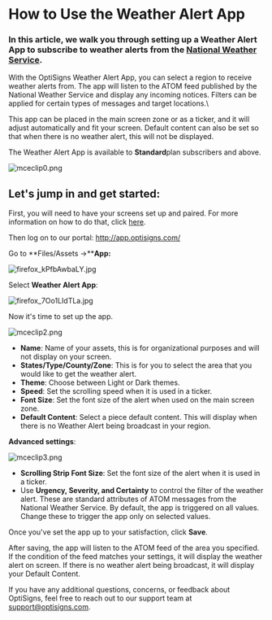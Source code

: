 # How to Use the Weather Alert App

### In this article, we walk you through setting up a Weather Alert App to subscribe to weather alerts from the [**National Weather** **Service**](https://www.weather.gov/).

With the OptiSigns Weather Alert App, you can select a region to receive weather alerts from. The app will listen to the ATOM feed published by the National Weather Service and display any incoming notices. Filters can be applied for certain types of messages and target locations.\

This app can be placed in the main screen zone or as a ticker, and it will adjust automatically and fit your screen. Default content can also be set so that when there is no weather alert, this will not be displayed.

The Weather Alert App is available to **Standard**plan subscribers and above.

![mceclip0.png](https://support.optisigns.com/hc/article_attachments/6758166799123)

## **Let's jump in and get started:**

First, you will need to have your screens set up and paired. For more information on how to do that, click [here](https://www.optisigns.com/blog/how-to-set-up-digital-signs-with-optisigns-and-amazon-fire-tv).

Then log on to our portal: <http://app.optisigns.com/>

Go to **Files/Assets →****App:**

![firefox_kPfbAwbaLY.jpg](https://support.optisigns.com/hc/article_attachments/39068976500115)

Select **Weather Alert App**:

![firefox_7Oo1LIdTLa.jpg](https://support.optisigns.com/hc/article_attachments/39068976502675)

Now it's time to set up the app.

![mceclip2.png](https://support.optisigns.com/hc/article_attachments/6758636255123)

* **Name**: Name of your assets, this is for organizational purposes and will not display on your screen.
* **States/Type/County/Zone**: This is for you to select the area that you would like to get the weather alert.
* **Theme**: Choose between Light or Dark themes.
* **Speed**: Set the scrolling speed when it is used in a ticker.
* **Font Size**: Set the font size of the alert when used on the main screen zone.
* **Default Content**: Select a piece default content. This will display when there is no Weather Alert being broadcast in your region.

**Advanced settings**:

![mceclip3.png](https://support.optisigns.com/hc/article_attachments/6758871697427)

* **Scrolling Strip Font Size**: Set the font size of the alert when it is used in a ticker.
* Use **Urgency, Severity, and Certainty** to control the filter of the weather alert. These are standard attributes of ATOM messages from the National Weather Service. By default, the app is triggered on all values. Change these to trigger the app only on selected values.

Once you've set the app up to your satisfaction, click **Save**.

After saving, the app will listen to the ATOM feed of the area you specified. If the condition of the feed matches your settings, it will display the weather alert on screen. If there is no weather alert being broadcast, it will display your Default Content.

If you have any additional questions, concerns, or feedback about OptiSigns, feel free to reach out to our support team at [support@optisigns.com](mailto:support@optisigns.com).